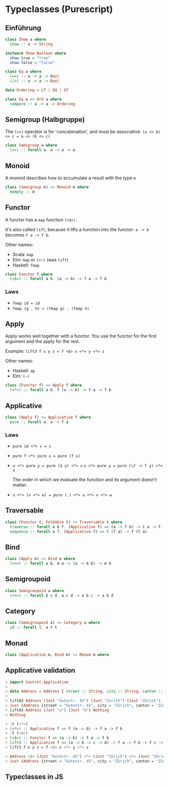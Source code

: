 # Typeclasses (Purescript)

## Einführung

```haskell
class Show a where
  show :: a -> String

instance Show Boolean where
  show true = "true"
  show false = "false"
```

```haskell
class Eq a where
  (==) :: a -> a -> Bool
  (/=) :: a -> a -> Bool

data Ordering = LT | EQ | GT

class Eq a => Ord a where
  compare :: a -> a -> Ordering
```

## Semigroup (Halbgruppe)

The `(<>)` operator is for 'concatenation', and must be associative:
`(a <> b) <> c = a <> (b <> c)`

```haskell
class Semigroup a where
  (<>) :: forall a. a -> a -> a
```

## Monoid

A monoid describes how to accumulate a result with the type `m`

```haskell
class (Semigroup m) <= Monoid m where
  mempty :: m
```

## Functor

A functor has a `map` function `(<$>)`.

It's also called `lift`, because it lifts a function into the functor:
`a -> b` becomes `f a -> f b`.

Other names:

- Scala: `map`
- Elm: `map` or `(<~)` (was `lift`)
- Haskell: `fmap`

```haskell
class Functor f where
  (<$>) :: forall a b. (a -> b) -> f a -> f b
```

### Laws

- `fmap id = id`
- `fmap (g . h) = (fmap g) . (fmap h)`

## Apply

Apply works well together with a functor. You use the functor for the first
argument and the apply for the rest.

Example: `lift3 f x y z = f <$> x <*> y <*> z`

Other names:

- Haskell: `ap`
- Elm: `(~)`

```haskell
class (Functor f) <= Apply f where
  (<*>) :: forall a b. f (a -> b) -> f a -> f b
```

## Applicative

```haskell
class (Apply f) <= Applicative f where
  pure :: forall a. a -> f a
```

### Laws

- `pure id <*> v = v`
- `pure f <*> pure x = pure (f x)`
- `u <*> pure y = pure ($ y) <*> u`
  `u <*> pure y = pure (\f -> f y) <*> u`

  The order in which we evaluate the function and its argument doesn't matter.

- `u <*> (v <*> w) = pure (.) <*> u <*> v <*> w`

## Traversable

```haskell
class (Functor t, Foldable t) <= Traversable t where
  traverse :: forall a b f. (Applicative f) => (a -> f b) -> t a -> f (t b)
  sequence :: forall a f. (Applicative f) => t (f a) -> f (t a)
```

## Bind

```haskell
class (Apply m) <= Bind m where
  (>>=) :: forall a b. m a -> (a -> m b) -> m b
```

## Semigroupoid

```haskell
class Semigroupoid a where
  (<<<) :: forall b c d. a c d -> a b c -> a b d
```

## Category

```haskell
class (Semigroupoid a) <= Category a where
  id :: forall t. a t t
```

## Monad

```haskell
class (Applicative m, Bind m) <= Monad m where
```

## Applicative validation

```haskell
> import Control.Applicative
>
> data Address = Address { street :: String, city :: String, canton :: String }
>
> liftA3 Address (Just "Gutestr. 45") (Just "Zürich") (Just "Zürich")
< Just (Address {street = "Gutestr. 45", city = "Zürich", canton = "Zürich"})
> liftA3 Address (Just "a") (Just "b") Nothing
< Nothing
```

```haskell
> :t (<*>)
< (<*>) :: Applicative f => f (a -> b) -> f a -> f b
> :t (<$>)
< (<$>) :: Functor f => (a -> b) -> f a -> f b
> lift3 :: Applicative f => (a -> b -> c -> d) -> f a -> f b -> f c -> f d
> lift3 f x y z = f <$> x <*> y <*> z
```

```haskell
> Address <$> (Just "Gutestr. 45") <*> (Just "Zürich") <*> (Just "Zürich")
< Just (Address {street = "Gutestr. 45", city = "Zürich", canton = "Zürich"})
```

## Typeclasses in JS
